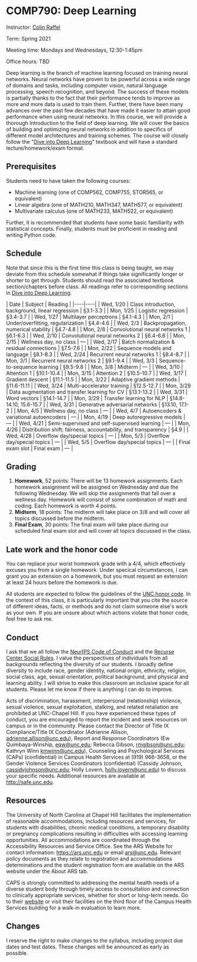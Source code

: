 # COMP790: Deep Learning

Instructor: [Colin Raffel](http://colinraffel.com)

Term: Spring 2021

Meeting time: Mondays and Wednesdays, 12:30-1:45pm

Office hours: TBD

Deep learning is the branch of machine learning focused on training neural networks.
Neural networks have proven to be powerful across a wide range of domains and tasks, including computer vision, natural language processing, speech recognition, and beyond.
The success of these models is partially thanks to the fact that their performance tends to improve as more and more data is used to train them.
Further, there have been many advances over the past few decades that have made it easier to attain good performance when using neural networks.
In this course, we will provide a thorough introduction to the field of deep learning.
We will cover the basics of building and optimizing neural networks in addition to specifics of different model architectures and training schemes.
The course will closely follow the "[Dive into Deep Learning](https://d2l.ai/)" textbook and will have a standard lecture/homework/exam format.

## Prerequisites

Students need to have taken the following courses:
  - Machine learning (one of COMP562, COMP755, STOR565, or equivalent)
  - Linear algebra (one of MATH210, MATH347, MATH577, or equivalent)
  - Multivariate calculus (one of MATH233, MATH522, or equivalent)
  
Further, it is recommended that students have some basic familiarity with statistical concepts.
Finally, students must be proficient in reading and writing Python code.

## Schedule

Note that since this is the first time this class is being taught, we may deviate from this schedule somewhat if things take significantly longer or shorter to get through.
Students should read the associated textbook section/chapters before class.
All readings refer to corresponding sections in [Dive into Deep Learning](http://d2l.ai).

| Date | Subject | Reading |
|----|----|
| Wed, 1/20 | Class introduction, background, linear regression | §3.1-3.3 |
| Mon, 1/25 | Logistic regression | §3.4-3.7 |
| Wed, 1/27 | Multilayer perceptrons | §4.1-4.3 |
| Mon, 2/1 | Under/overfitting, regularization | §4.4-4.6 |
| Wed, 2/3 | Backpropagation, numerical stability | §4.7-4.8 |
| Mon, 2/8 | Convolutional neural networks 1 | §6.1-6.3 |
| Wed, 2/10 | Convolutional neural networks 2 | §6.4-6.6 |
| Mon, 2/15 | Wellness day, no class | — |
| Wed, 2/17 | Batch normalization & residual connections | §7.5-7.6 |
| Mon, 2/22 | Sequence models and language | §8.1-8.3 |
| Wed, 2/24 | Recurrent neural networks 1 | §8.4-8.7 |
| Mon, 3/1 | Recurrent neural networks 2 | §9.1-9.4 |
| Wed, 3/3 | Sequence-to-sequence learning | §9.5-9.8 |
| Mon, 3/8 | Midterm | — |
| Wed, 3/10 | Attention 1 | §10.1-10.4 |
| Mon, 3/15 | Attention 2 | §10.5-10.7 |
| Wed, 3/17 | Gradient descent | §11.1-11.5 |
| Mon, 3/22 | Adaptive gradient methods | §11.6-11.11 |
| Wed, 3/24 | Multi-accelerator training | §12.5-12.7 |
| Mon, 3/29 | Data augmentation and transfer learning for CV | §13.1-13.2 |
| Wed, 3/31 | Word vectors | §14.1-14.7 |
| Mon, 3/29 | Transfer learning for NLP | §14.8-14.10, 15.6-15.7 |
| Wed, 3/31 | Generative adversarial networks | §13.10, 17.1-2 |
| Mon, 4/5 | Wellness day, no class | — |
| Wed, 4/7 | Autoencoders & variational autoencoders | — |
| Mon, 4/19 | Deep autoregressive models | — |
| Wed, 4/21 | Semi-supervised and self-supervised learning | — |
| Mon, 4/26 | Distribution shift; fairness, accountability, and transparency | §4.9 |
| Wed, 4/28 | Overflow day/special topics | — |
| Mon, 5/3 | Overflow day/special topics | — |
| Wed, 5/5 | Overflow day/special topics | — |
| Final exam slot | Final exam | — |

## Grading

  1. **Homework**, 52 points: There will be 13 homework assignments. Each homework assignment will be assigned on Wednesday and due the following Wednesday. We will skip the assignments that fall over a wellness day. Homework will consist of some combination of math and coding. Each homework is worth 4 points.
  1. **Midterm**, 18 points: The midterm will take place on 3/8 and will cover all topics discussed before the midterm.
  1. **Final Exam**, 30 points: The final exam will take place during our scheduled final exam slot and will cover all topics discussed in the class.

## Late work and the honor code

You can replace your worst homework grade with a 4/4, which effectively excuses you from a single homework.
Under specical circumstances, I can grant you an extension on a homework, but you must request an extension at least 24 hours before the homework is due.

All students are expected to follow the guidelines of the [UNC honor code](http://honor.unc.edu).
In the context of this class, it is particularly important that you cite the source of different ideas, facts, or methods and do not claim someone else's work as your own.
If you are unsure about which actions violate that honor code, feel free to ask me.

## Conduct

I ask that we all follow the [NeurIPS Code of Conduct](https://nips.cc/public/CodeOfConduct) and the [Recurse Center Social Rules](https://www.recurse.com/social-rules).
I value the perspectives of individuals from all backgrounds reflecting the diversity of our students.
I broadly define diversity to include race, gender identity, national origin, ethnicity, religion, social class, age, sexual orientation, political background, and physical and learning ability.
I will strive to make this classroom an inclusive space for all students.
Please let me know if there is anything I can do to improve.

Acts of discrimination, harassment, interpersonal (relationship) violence, sexual violence, sexual exploitation, stalking, and related retaliation are prohibited at UNC-Chapel Hill.
If you have experienced these types of conduct, you are encouraged to report the incident and seek resources on campus or in the community.
Please contact the Director of Title IX Compliance/Title IX Coordinator (Adrienne Allison, adrienne.allison@unc.edu), Report and Response Coordinators (Ew Quimbaya-Winship, eqw@unc.edu; Rebecca Gibson, rmgibson@unc.edu; Kathryn Winn kmwinn@unc.edu), Counseling and Psychological Services (CAPs) (confidential) in Campus Health Services at (919) 966-3658, or the Gender Violence Services Coordinators (confidential) (Cassidy Johnson, cassidyjohnson@unc.edu; Holly Lovern, holly.lovern@unc.edu) to discuss your specific needs.
Additional resources are available at http://safe.unc.edu.

## Resources

The University of North Carolina at Chapel Hill facilitates the implementation of reasonable accommodations, including resources and services, for students with disabilities, chronic medical conditions, a temporary disability or pregnancy complications resulting in difficulties with accessing learning opportunities.
All accommodations are coordinated through the Accessibility Resources and Service Office. See the ARS Website for contact information: https://ars.unc.edu or email ars@unc.edu.
Relevant policy documents as they relate to registration and accommodations determinations and the student registration form are available on the ARS website under the About ARS tab.

CAPS is strongly committed to addressing the mental health needs of a diverse student body through timely access to consultation and connection to clinically appropriate services, whether for short or long-term needs. Go to their [website](https://caps.unc.edu/) or visit their facilities on the third floor of the Campus Health Services building for a walk-in evaluation to learn more.

## Changes

I reserve the right to make changes to the syllabus, including project due dates and test dates.
These changes will be announced as early as possible.
